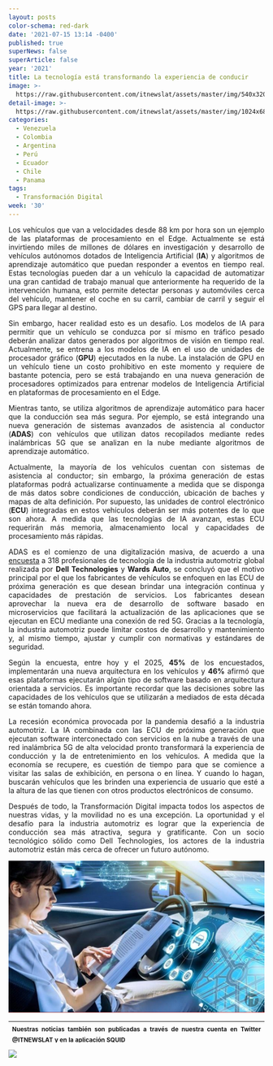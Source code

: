 ```yaml
---
layout: posts
color-schema: red-dark
date: '2021-07-15 13:14 -0400'
published: true
superNews: false
superArticle: false
year: '2021'
title: La tecnología está transformando la experiencia de conducir
image: >-
  https://raw.githubusercontent.com/itnewslat/assets/master/img/540x320/Vehiculo-Autonomo-p.jpg
detail-image: >-
  https://raw.githubusercontent.com/itnewslat/assets/master/img/1024x680/Vehiculo-Autonomo-g.jpg
categories:
  - Venezuela
  - Colombia
  - Argentina
  - Perú
  - Ecuador
  - Chile
  - Panama
tags:
  - Transformación Digital
week: '30'
---
```

<p style="text-align: justify;"><strong></strong></p>
<p style="text-align: justify;">Los vehículos que van a velocidades desde 88 km por hora son un ejemplo de las plataformas de procesamiento en el Edge. Actualmente se está invirtiendo miles de millones de dólares en investigación y desarrollo de vehículos autónomos dotados de Inteligencia Artificial (<strong>IA</strong>) y algoritmos de aprendizaje automático que puedan responder a eventos en tiempo real. Estas tecnologías pueden dar a un vehículo la capacidad de automatizar una gran cantidad de trabajo manual que anteriormente ha requerido de la intervención humana, esto permite detectar personas y automóviles cerca del vehículo, mantener el coche en su carril, cambiar de carril y seguir el GPS para llegar al destino.</p>
<p style="text-align: justify;">Sin embargo, hacer realidad esto es un desafío. Los modelos de IA para permitir que un vehículo se conduzca por sí mismo en tráfico pesado deberán analizar datos generados por algoritmos de visión en tiempo real. Actualmente, se entrena a los modelos de IA en el uso de unidades de procesador gráfico (<strong>GPU</strong>) ejecutados en la nube. La instalación de GPU en un vehículo tiene un costo prohibitivo en este momento y requiere de bastante potencia, pero se está trabajando en una nueva generación de procesadores optimizados para entrenar modelos de Inteligencia Artificial en plataformas de procesamiento en el Edge.</p>
<p style="text-align: justify;">Mientras tanto, se utiliza algoritmos de aprendizaje automático para hacer que la conducción sea más segura. Por ejemplo, se está integrando una nueva generación de sistemas avanzados de asistencia al conductor (<strong>ADAS</strong>) con vehículos que utilizan datos recopilados mediante redes inalámbricas 5G que se analizan en la nube mediante algoritmos de aprendizaje automático.</p>
<p style="text-align: justify;">Actualmente, la mayoría de los vehículos cuentan con sistemas de asistencia al conductor; sin embargo, la próxima generación de estas plataformas podrá actualizarse continuamente a medida que se disponga de más datos sobre condiciones de conducción, ubicación de baches y mapas de alta definición. Por supuesto, las unidades de control electrónico (<strong>ECU</strong>) integradas en estos vehículos deberán ser más potentes de lo que son ahora. A medida que las tecnologías de IA avanzan, estas ECU requerirán más memoria, almacenamiento local y capacidades de procesamiento más rápidas.</p>
<p style="text-align: justify;">ADAS es el comienzo de una digitalización masiva, de acuerdo a una <a href="https://ix.informaengage.com/the-software-revolution-and-the-future-of-in-vehicle-electronics/p/1">encuesta</a> a 318 profesionales de tecnología de la industria automotriz global realizada por <strong>Dell Technologies</strong> y <strong>Wards Auto</strong>, se concluyó que el motivo principal por el que los fabricantes de vehículos se enfoquen en las ECU de próxima generación es que desean brindar una integración continua y capacidades de prestación de servicios. Los fabricantes desean aprovechar la nueva era de desarrollo de software basado en microservicios que facilitará la actualización de las aplicaciones que se ejecutan en ECU mediante una conexión de red 5G. Gracias a la tecnología, la industria automotriz puede limitar costos de desarrollo y mantenimiento y, al mismo tiempo, ajustar y cumplir con normativas y estándares de seguridad.</p>
<p style="text-align: justify;">Según la encuesta, entre hoy y el 2025, <strong>45%</strong> de los encuestados, implementarán una nueva arquitectura en los vehículos y <strong>46%</strong> afirmó que esas plataformas ejecutarán algún tipo de software basado en arquitectura orientada a servicios. Es importante recordar que las decisiones sobre las capacidades de los vehículos que se utilizarán a mediados de esta década se están tomando ahora.</p>
<p style="text-align: justify;">La recesión económica provocada por la pandemia desafió a la industria automotriz. La IA combinada con las ECU de próxima generación que ejecutan software interconectado con servicios en la nube a través de una red inalámbrica 5G de alta velocidad pronto transformará la experiencia de conducción y la de entretenimiento en los vehículos. A medida que la economía se recupere, es cuestión de tiempo para que se comience a visitar las salas de exhibición, en persona o en línea. Y cuando lo hagan, buscarán vehículos que les brinden una experiencia de usuario que esté a la altura de las que tienen con otros productos electrónicos de consumo.</p>
<p style="text-align: justify;">Después de todo, la Transformación Digital impacta todos los aspectos de nuestras vidas, y la movilidad no es una excepción. La oportunidad y el desafío para la industria automotriz es lograr que la experiencia de conducción sea más atractiva, segura y gratificante. Con un socio tecnológico sólido como Dell Technologies, los actores de la industria automotriz están más cerca de ofrecer un futuro autónomo.</p>

![](https://raw.githubusercontent.com/itnewslat/assets/master/img/540x320/Vehiculo-Autonomo-p.jpg)

<table style="height: 42px;" width="569">
<tbody>
<tr>
<td style="text-align: justify;"><sub><strong>Nuestras noticias también son publicadas a través de nuestra cuenta en Twitter <a href="https://twitter.com/itnewslat?lang=es">@ITNEWSLAT</a> y en la aplicación <a href="https://squidapp.co/en/">SQUID</a></strong></sub></td>
</tr>
</tbody>
</table>

<img src="https://tracker.metricool.com/c3po.jpg?hash=56f88a41e39ab42c063cc51676587a04"/>

